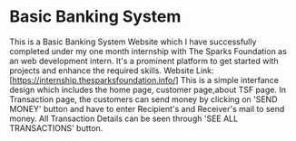 # Basic Banking System
This is a Basic Banking System Website which I have successfully completed under my one month internship with The Sparks Foundation as an web development intern. It's a prominent platform to get started with projects and enhance the required skills. Website Link: [https://internship.thesparksfoundation.info/] This is a simple interfance design which includes the home page, customer page,about TSF page. In Transaction page, the customers can send money by clicking on 'SEND MONEY' button and have to enter Recipient's and Receiver's mail to send money. All Transaction Details can be seen through 'SEE ALL TRANSACTIONS' button.
